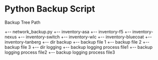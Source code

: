 # Python Backup Script

Backup Tree Path

+-- network_backup.py
+-- inventory-asa 
+-- inventory-f5
+-- inventory-nexus
+-- inventory-switch
+-- inventory-wlc
+-- inventory-bluecoat
+-- inventory-tanberg
+-- dir backup
  +-- backup file 1
  +-- backup file 2
  +-- backup file 3
+-- dir logging
  +-- backup logging process file1
  +-- backup logging process file2
  +-- backup logging process file3
